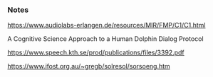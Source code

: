 

### Notes

https://www.audiolabs-erlangen.de/resources/MIR/FMP/C1/C1.html

A Cognitive Science Approach to a Human Dolphin Dialog Protocol

https://www.speech.kth.se/prod/publications/files/3392.pdf

https://www.ifost.org.au/~gregb/solresol/sorsoeng.htm

